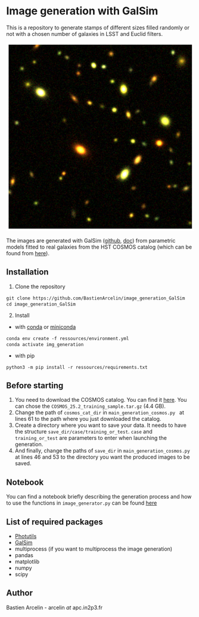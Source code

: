 # Image generation with GalSim 
This is a repository to generate stamps of different sizes filled randomly or not with a chosen number of galaxies in LSST and Euclid filters.

<p align="center">
  <img src="/img/field_test.png" title="field_image">
</p>

The images are generated with GalSim ([github](https://github.com/GalSim-developers/GalSim), [doc](http://galsim-developers.github.io/GalSim/_build/html/index.html)) from parametric models fitted to real galaxies from the HST COSMOS catalog (which can be found from [here](https://github.com/GalSim-developers/GalSim/wiki/RealGalaxy%20Data)).

## Installation
1. Clone the repository
```
git clone https://github.com/BastienArcelin/image_generation_GalSim
cd image_generation_GalSim
```
2. Install 
- with [conda](https://www.anaconda.com/products/individual) or [miniconda](https://docs.conda.io/en/latest/miniconda.html)
```
conda env create -f ressources/environment.yml
conda activate img_generation
```
- with pip
```
python3 -m pip install -r ressources/requirements.txt
```

## Before starting
1. You need to download the COSMOS catalog. You can find it [here](https://zenodo.org/record/3242143#.Xv2pTvLgq9Y). You can chose the ```COSMOS_25.2_training_sample.tar.gz``` (4.4 GB).
2. Change the path of ```cosmos_cat_dir``` in ```main_generation_cosmos.py ``` at lines 61 to the path where you just downloaded the catalog.
3. Create a directory where you want to save your data. It needs to have the structure ```save_dir/case/training_or_test```. ```case``` and ```training_or_test``` are parameters to enter when launching the generation.
4. And finally, change the paths of ```save_dir``` in ```main_generation_cosmos.py ``` at lines 46 and 53 to the directory you want the produced images to be saved.

## Notebook
You can find a notebook briefly describing the generation process and how to use the functions in ```image_generator.py``` can be found [here](https://github.com/BastienArcelin/image_generation_GalSim/tree/master/notebooks)

## List of required packages
- [Photutils](https://photutils.readthedocs.io/en/stable/#)
- [GalSim](https://github.com/GalSim-developers/GalSim)
- multiprocess (if you want to multiprocess the image generation)
- pandas
- matplotlib
- numpy
- scipy

## Author
Bastien Arcelin - arcelin *at* apc.in2p3.fr

